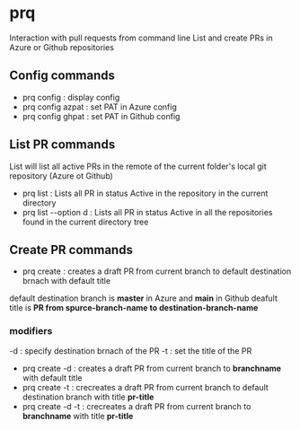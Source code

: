 # prq
Interaction with pull requests from command line
List and create PRs in Azure or Github repositories

## Config commands
- prq config : display config
- prq config azpat : set PAT in Azure config
- prq config ghpat : set PAT in Github config

## List PR commands 
List will list all active PRs in the remote of the current folder's local git 
repository (Azure ot Github)

- prq list : Lists all PR in status Active in the repository in the current directory
- prq list --option d : Lists all PR in status Active in all the repositories found in the current directory tree



## Create PR commands 
- prq create : creates a draft PR from current branch to default destination 
brnach with default title

default destination branch is **master** in Azure and **main** in Github
deafult title is **PR from spurce-branch-name to destination-branch-name**

### modifiers
-d : specify destination brnach of the PR
-t : set the title of the PR

- prq create -d <branchname> : creates a draft PR from current branch to **branchname** with default title
- prq create -t <pr-title> : crecreates a draft PR from current branch to default destination branch with title **pr-title**
- prq create  -d <branchname> -t <pr-title> : crecreates a draft PR from current branch to **branchname** with title **pr-title**
